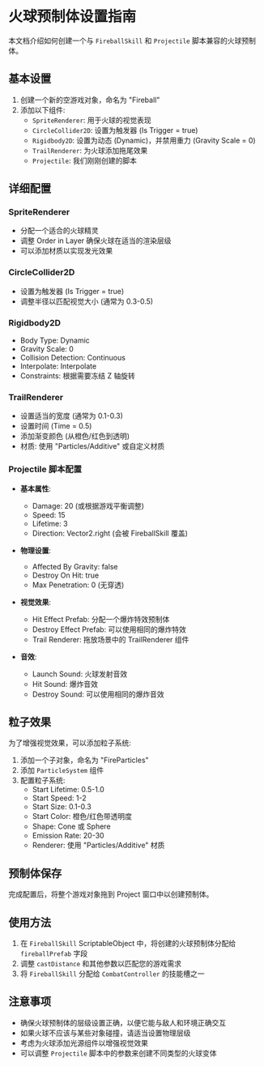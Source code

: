 # 火球预制体设置指南

本文档介绍如何创建一个与 `FireballSkill` 和 `Projectile` 脚本兼容的火球预制体。

## 基本设置

1. 创建一个新的空游戏对象，命名为 "Fireball"
2. 添加以下组件:
   - `SpriteRenderer`: 用于火球的视觉表现
   - `CircleCollider2D`: 设置为触发器 (Is Trigger = true)
   - `Rigidbody2D`: 设置为动态 (Dynamic)，并禁用重力 (Gravity Scale = 0)
   - `TrailRenderer`: 为火球添加拖尾效果
   - `Projectile`: 我们刚刚创建的脚本

## 详细配置

### SpriteRenderer
- 分配一个适合的火球精灵
- 调整 Order in Layer 确保火球在适当的渲染层级
- 可以添加材质以实现发光效果

### CircleCollider2D
- 设置为触发器 (Is Trigger = true)
- 调整半径以匹配视觉大小 (通常为 0.3-0.5)

### Rigidbody2D
- Body Type: Dynamic
- Gravity Scale: 0
- Collision Detection: Continuous
- Interpolate: Interpolate
- Constraints: 根据需要冻结 Z 轴旋转

### TrailRenderer
- 设置适当的宽度 (通常为 0.1-0.3)
- 设置时间 (Time = 0.5)
- 添加渐变颜色 (从橙色/红色到透明)
- 材质: 使用 "Particles/Additive" 或自定义材质

### Projectile 脚本配置
- **基本属性**:
  - Damage: 20 (或根据游戏平衡调整)
  - Speed: 15
  - Lifetime: 3
  - Direction: Vector2.right (会被 FireballSkill 覆盖)

- **物理设置**:
  - Affected By Gravity: false
  - Destroy On Hit: true
  - Max Penetration: 0 (无穿透)

- **视觉效果**:
  - Hit Effect Prefab: 分配一个爆炸特效预制体
  - Destroy Effect Prefab: 可以使用相同的爆炸特效
  - Trail Renderer: 拖放场景中的 TrailRenderer 组件

- **音效**:
  - Launch Sound: 火球发射音效
  - Hit Sound: 爆炸音效
  - Destroy Sound: 可以使用相同的爆炸音效

## 粒子效果

为了增强视觉效果，可以添加粒子系统:

1. 添加一个子对象，命名为 "FireParticles"
2. 添加 `ParticleSystem` 组件
3. 配置粒子系统:
   - Start Lifetime: 0.5-1.0
   - Start Speed: 1-2
   - Start Size: 0.1-0.3
   - Start Color: 橙色/红色带透明度
   - Shape: Cone 或 Sphere
   - Emission Rate: 20-30
   - Renderer: 使用 "Particles/Additive" 材质

## 预制体保存

完成配置后，将整个游戏对象拖到 Project 窗口中以创建预制体。

## 使用方法

1. 在 `FireballSkill` ScriptableObject 中，将创建的火球预制体分配给 `fireballPrefab` 字段
2. 调整 `castDistance` 和其他参数以匹配您的游戏需求
3. 将 `FireballSkill` 分配给 `CombatController` 的技能槽之一

## 注意事项

- 确保火球预制体的层级设置正确，以便它能与敌人和环境正确交互
- 如果火球不应该与某些对象碰撞，请适当设置物理层级
- 考虑为火球添加光源组件以增强视觉效果
- 可以调整 `Projectile` 脚本中的参数来创建不同类型的火球变体 